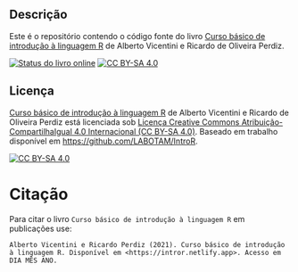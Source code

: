 ## Descrição

Este é o repositório contendo o código fonte do livro [Curso básico de
introdução à linguagem R](https://intror.netlify.app) de Alberto
Vicentini e Ricardo de Oliveira Perdiz.

<!-- badges: start -->

[![Status do livro
online](https://github.com/LABOTAM/IntroR/workflows/renderbook/badge.svg)](https://github.com/LABOTAM/IntroR/actions)
[![CC BY-SA
4.0](https://img.shields.io/badge/License-CC%20BY--SA%204.0-lightgrey.svg)](http://creativecommons.org/licenses/by-sa/4.0/)
<!-- badges: end -->

## Licença

[Curso básico de introdução à linguagem R](https://intror.netlify.app)
de Alberto Vicentini e Ricardo de Oliveira Perdiz está licenciada sob
[Licença Creative Commons Atribuição-CompartilhaIgual 4.0 Internacional
(CC BY-SA 4.0)](http://creativecommons.org/licenses/by-sa/4.0/). Baseado
em trabalho disponível em <https://github.com/LABOTAM/IntroR>.

[![CC BY-SA
4.0](https://i.creativecommons.org/l/by-sa/4.0/88x31.png)](http://creativecommons.org/licenses/by-sa/4.0/)

# Citação

Para citar o livro `Curso básico de introdução à linguagem R` em
publicações use:

    Alberto Vicentini e Ricardo Perdiz (2021). Curso básico de introdução à linguagem R. Disponível em <https://intror.netlify.app>. Acesso em DIA MÊS ANO.
